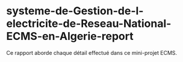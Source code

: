 # systeme-de-Gestion-de-l-electricite-de-Reseau-National-ECMS-en-Algerie-report
Ce rapport aborde chaque détail effectué dans ce mini-projet ECMS.
